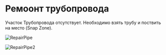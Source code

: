 # Ремоонт трубопровода

Участок Трубопровода отсутствует. Необходимо взять трубу и поствить на место (Snap Zone).

![RepairPipe](https://github.com/Picjavard/VRPlayerPackage/assets/27041046/e7af3584-98fe-4e2f-910a-d1b26b4a6595)

![RepairPipe2](https://github.com/Picjavard/VRPlayerPackage/assets/27041046/73fd326b-06c0-4426-9b40-0b99dd4c6e86)
